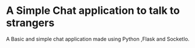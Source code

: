 # A Simple Chat application to talk to strangers

A Basic and simple chat application made using Python ,Flask and SocketIo.
